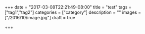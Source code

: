 +++
date = "2017-03-08T22:21:49-08:00"
title = "test"
tags = ["tag1","tag2"]
categories = ["category"]
description = ""
images = ["/2016/10/image.jpg"]
draft = true

+++

